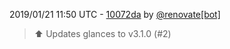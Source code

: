 2019/01/21 11:50 UTC - [10072da](https://github.com/hassio-addons/addon-glances/commit/10072da0206be1d1851d1556e9da6b0c9a9c5d79) by [@renovate[bot]](https://github.com/apps/renovate)
> :arrow_up: Updates glances to v3.1.0 (#2) 

